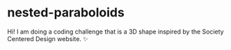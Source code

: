 # nested-paraboloids
Hi! I am doing a coding challenge that is a 3D shape inspired by the Society Centered Design website. ✨
